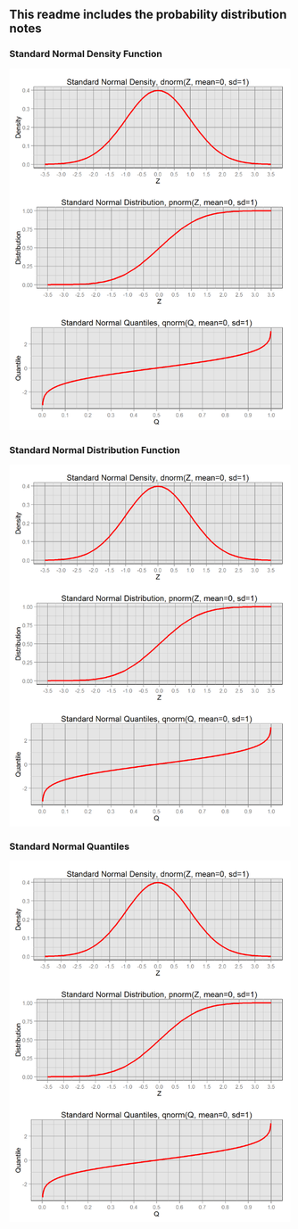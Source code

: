 ## This readme includes the probability distribution notes

### Standard Normal Density Function 

![Standard Normal Distribution ](image-1.png)

### Standard Normal Distribution Function 

![Alt text](image-2.png)

### Standard Normal Quantiles 
![Alt text](image-3.png)

